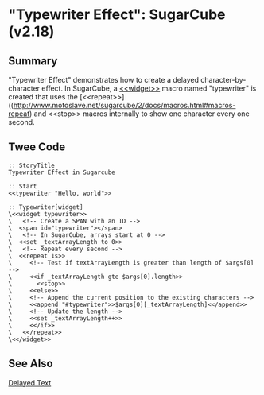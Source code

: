 # "Typewriter Effect": SugarCube (v2.18)

## Summary

"Typewriter Effect" demonstrates how to create a delayed character-by-character effect. In SugarCube, a [&lt;&lt;widget&gt;&gt;](http://www.motoslave.net/sugarcube/2/docs/macros.html#macros-widget) macro named "typewriter" is created that uses the [&lt;&lt;repeat&gt;&gt;]((http://www.motoslave.net/sugarcube/2/docs/macros.html#macros-repeat) and &lt;&lt;stop&gt;&gt; macros internally to show one character every one second.

## Twee Code

```
:: StoryTitle
Typewriter Effect in Sugarcube

:: Start
<<typewriter "Hello, world">>

:: Typewriter[widget]
\<<widget typewriter>>
\	<!-- Create a SPAN with an ID -->
\  <span id="typewriter"></span>
\	<!-- In SugarCube, arrays start at 0 -->
\  <<set _textArrayLength to 0>>
\	<!-- Repeat every second -->
\  <<repeat 1s>>
\	  <!-- Test if textArrayLength is greater than length of $args[0] -->
\	  <<if _textArrayLength gte $args[0].length>>
\		<<stop>>
\	  <<else>>
\	  <!-- Append the current position to the existing characters -->
\	  <<append "#typewriter">>$args[0][_textArrayLength]<</append>>
\	  <!-- Update the length -->
\	  <<set _textArrayLength++>>
\	  <</if>>
\   <</repeat>>
\<</widget>>

```

## See Also

[Delayed Text](../../delayedtext/sugarcube/sugarcube_delayedtext.md)
